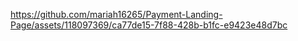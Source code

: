 




https://github.com/mariah16265/Payment-Landing-Page/assets/118097369/ca77de15-7f88-428b-b1fc-e9423e48d7bc

